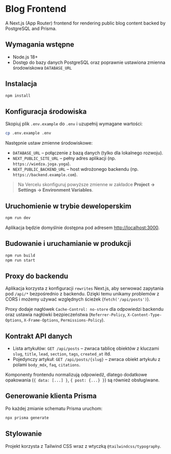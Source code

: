# Blog Frontend

A Next.js (App Router) frontend for rendering public blog content backed by PostgreSQL and Prisma.

## Wymagania wstępne

- Node.js 18+
- Dostęp do bazy danych PostgreSQL oraz poprawnie ustawiona zmienna środowiskowa `DATABASE_URL`

## Instalacja

```bash
npm install
```

## Konfiguracja środowiska

Skopiuj plik `.env.example` do `.env` i uzupełnij wymagane wartości:

```bash
cp .env.example .env
```

Następnie ustaw zmienne środowiskowe:

- `DATABASE_URL` – połączenie z bazą danych (tylko dla lokalnego rozwoju).
- `NEXT_PUBLIC_SITE_URL` – pełny adres aplikacji (np. `https://wiedza.joga.yoga`).
- `NEXT_PUBLIC_BACKEND_URL` – host wdrożonego backendu (np. `https://backend.example.com`).

> Na Vercelu skonfiguruj powyższe zmienne w zakładce **Project → Settings → Environment Variables**.

## Uruchomienie w trybie deweloperskim

```bash
npm run dev
```

Aplikacja będzie domyślnie dostępna pod adresem [http://localhost:3000](http://localhost:3000).

## Budowanie i uruchamianie w produkcji

```bash
npm run build
npm run start
```

## Proxy do backendu

Aplikacja korzysta z konfiguracji `rewrites` Next.js, aby serwować zapytania pod `/api/*` bezpośrednio z backendu. Dzięki temu unikamy problemów z CORS i możemy używać względnych ścieżek (`fetch('/api/posts')`).

Proxy dodaje nagłówek `Cache-Control: no-store` dla odpowiedzi backendu oraz ustawia nagłówki bezpieczeństwa (`Referrer-Policy`, `X-Content-Type-Options`, `X-Frame-Options`, `Permissions-Policy`).

## Kontrakt API danych

- Lista artykułów: `GET /api/posts` – zwraca tablicę obiektów z kluczami `slug`, `title`, `lead`, `section`, `tags`, `created_at` itd.
- Pojedynczy artykuł: `GET /api/posts/{slug}` – zwraca obiekt artykułu z polami `body_mdx`, `faq`, `citations`.

Komponenty frontendu normalizują odpowiedź, dlatego dodatkowe opakowania (`{ data: [...] }`, `{ post: {...} }`) są również obsługiwane.

## Generowanie klienta Prisma

Po każdej zmianie schematu Prisma uruchom:

```bash
npx prisma generate
```

## Stylowanie

Projekt korzysta z Tailwind CSS wraz z wtyczką `@tailwindcss/typography`.
